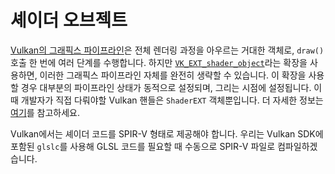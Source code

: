 # 셰이더 오브젝트

[Vulkan의 그래픽스 파이프라인](https://docs.vulkan.org/spec/latest/chapters/pipelines.html)은 전체 렌더링 과정을 아우르는 거대한 객체로, `draw()` 호출 한 번에 여러 단계를 수행합니다. 하지만 [`VK_EXT_shader_object`](https://www.khronos.org/blog/you-can-use-vulkan-without-pipelines-today)라는 확장을 사용하면, 이러한 그래픽스 파이프라인 자체를 완전히 생략할 수 있습니다. 이 확장을 사용할 경우 대부분의 파이프라인 상태가 동적으로 설정되며, 그리는 시점에 설정됩니다. 이때 개발자가 직접 다뤄야할 Vulkan 핸들은 `ShaderEXT` 객체뿐입니다. 더 자세한 정보는 [여기](https://github.com/KhronosGroup/Vulkan-Samples/tree/main/samples/extensions/shader_object)를 참고하세요.

Vulkan에서는 셰이더 코드를 SPIR-V 형태로 제공해야 합니다. 우리는 Vulkan SDK에 포함된 `glslc`를 사용해 GLSL 코드를 필요할 때 수동으로 SPIR-V 파일로 컴파일하겠습니다.
